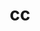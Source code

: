 ---
title: сс
layout: collection
permalink: /_port2/port2/
collection: portfolio
entries_layout: grid
classes: wide
author_profile: false
sidebar:
    nav: "portfolio"
---